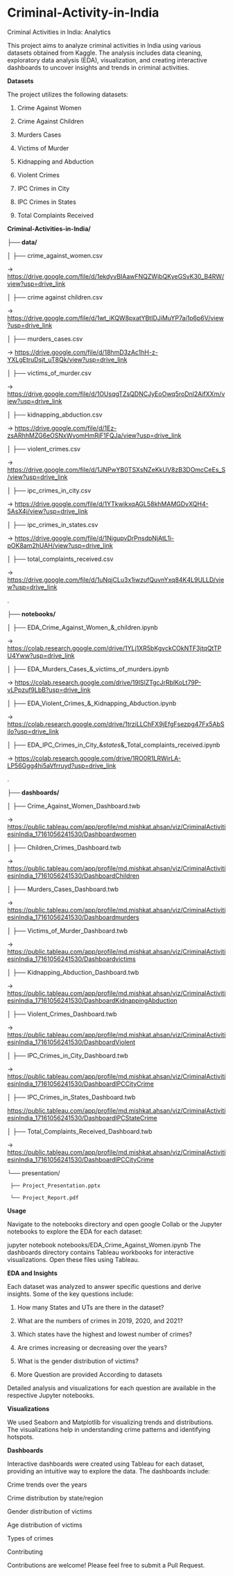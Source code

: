# Criminal-Activity-in-India

Criminal Activities in India: Analytics

This project aims to analyze criminal activities in India using various datasets obtained from Kaggle. The analysis includes data cleaning, exploratory data analysis (EDA), visualization, and creating interactive dashboards to uncover insights and trends in criminal activities.

**Datasets**

The project utilizes the following datasets:


1) Crime Against Women

2) Crime Against Children

3) Murders Cases

4) Victims of Murder

5) Kidnapping and Abduction

6) Violent Crimes

7) IPC Crimes in City

8) IPC Crimes in States

9) Total Complaints Received



**Criminal-Activities-in-India/**



**├── data/**



│   ├── crime_against_women.csv  

-> https://drive.google.com/file/d/1ekdyvBIAawFNQZWjbQKyeGSvK30_B4RW/view?usp=drive_link

│   ├── crime against children.csv 

-> https://drive.google.com/file/d/1wt_iKQW8pxatYBtIDJiMuYP7ai1p6p6V/view?usp=drive_link

│   ├── murders_cases.csv  

-> https://drive.google.com/file/d/18hmD3zAc1hH-z-YXLgEtruDsjt_uT8Qk/view?usp=drive_link

│   ├── victims_of_murder.csv  

-> https://drive.google.com/file/d/1OUsqgTZsQDNCJyEoOwq5roDnl2AifXXm/view?usp=drive_link

│   ├── kidnapping_abduction.csv 

-> https://drive.google.com/file/d/1Ez-zsARhhMZG6eOSNxWvomHmRjF1FQJa/view?usp=drive_link

│   ├── violent_crimes.csv 

-> https://drive.google.com/file/d/1JNPwYB0TSXsNZeKkUV8zB3DOmcCeEs_S/view?usp=drive_link

│   ├── ipc_crimes_in_city.csv  

-> https://drive.google.com/file/d/1YTkwikxqAGL58khMAMGDvXQH4-5AsX4j/view?usp=drive_link

│   ├── ipc_crimes_in_states.csv  

-> https://drive.google.com/file/d/1NjgupvDrPnsdpNjAtL1i-pOK8am2hUAH/view?usp=drive_link

│   ├── total_complaints_received.csv 

-> https://drive.google.com/file/d/1uNqjCLu3x1iwzufQuvnYxq84K4L9ULLD/view?usp=drive_link



.


**├── notebooks/**



│   ├── EDA_Crime_Against_Women_&_children.ipynb 

-> https://colab.research.google.com/drive/1YLj1XR5bKgvckCOkNTF3jtqQtTPU4Yww?usp=drive_link




│   ├── EDA_Murders_Cases_&_victims_of_murders.ipynb 

-> https://colab.research.google.com/drive/19lSlZTgcJrRblKoLt79P-vLPpzuf9LbB?usp=drive_link




│   ├── EDA_Violent_Crimes_&_Kidnapping_Abduction.ipynb 

-> https://colab.research.google.com/drive/1trziLLChFX9jEfgFsezpg47Fx5AbSiIo?usp=drive_link




│   ├── EDA_IPC_Crimes_in_City_&_states_&_Total_complaints_received.ipynb  

-> https://colab.research.google.com/drive/1RO0R1LRWirLA-LP56Ggg4hi5aVfrruyd?usp=drive_link


.



**├── dashboards/**



│   ├── Crime_Against_Women_Dashboard.twb 

-> https://public.tableau.com/app/profile/md.mishkat.ahsan/viz/CriminalActivitiesinIndia_17161056241530/Dashboardwomen 


│   ├── Children_Crimes_Dashboard.twb 

-> https://public.tableau.com/app/profile/md.mishkat.ahsan/viz/CriminalActivitiesinIndia_17161056241530/DashboardChildren


│   ├── Murders_Cases_Dashboard.twb  

-> https://public.tableau.com/app/profile/md.mishkat.ahsan/viz/CriminalActivitiesinIndia_17161056241530/Dashboardmurders


│   ├── Victims_of_Murder_Dashboard.twb  

-> https://public.tableau.com/app/profile/md.mishkat.ahsan/viz/CriminalActivitiesinIndia_17161056241530/Dashboardvictims


│   ├── Kidnapping_Abduction_Dashboard.twb  

-> https://public.tableau.com/app/profile/md.mishkat.ahsan/viz/CriminalActivitiesinIndia_17161056241530/DashboardKidnappingAbduction


│   ├── Violent_Crimes_Dashboard.twb  

-> https://public.tableau.com/app/profile/md.mishkat.ahsan/viz/CriminalActivitiesinIndia_17161056241530/DashboardViolent


│   ├── IPC_Crimes_in_City_Dashboard.twb 

-> https://public.tableau.com/app/profile/md.mishkat.ahsan/viz/CriminalActivitiesinIndia_17161056241530/DashboardIPCCityCrime


│   ├── IPC_Crimes_in_States_Dashboard.twb


https://public.tableau.com/app/profile/md.mishkat.ahsan/viz/CriminalActivitiesinIndia_17161056241530/DashboardIPCStateCrime


│   ├── Total_Complaints_Received_Dashboard.twb

-> https://public.tableau.com/app/profile/md.mishkat.ahsan/viz/CriminalActivitiesinIndia_17161056241530/DashboardIPCCityCrime





└── presentation/

     ├── Project_Presentation.pptx
     
     └── Project_Report.pdf




**Usage**

Navigate to the notebooks directory and open google Collab or  the Jupyter notebooks to explore the EDA for each dataset:



jupyter notebook notebooks/EDA_Crime_Against_Women.ipynb
The dashboards directory contains Tableau workbooks for interactive visualizations. Open these files using Tableau.



**EDA and Insights**

Each dataset was analyzed to answer specific questions and derive insights. Some of the key questions include:


1) How many States and UTs are there in the dataset?

2) What are the numbers of crimes in 2019, 2020, and 2021?

3) Which states have the highest and lowest number of crimes?

4) Are crimes increasing or decreasing over the years?

5) What is the gender distribution of victims?
   
6) More Question are provided According to datasets
   

Detailed analysis and visualizations for each question are available in the respective Jupyter notebooks.


**Visualizations**

We used Seaborn and Matplotlib for visualizing trends and distributions. The visualizations help in understanding crime patterns and identifying hotspots.


**Dashboards**

Interactive dashboards were created using Tableau for each dataset, providing an intuitive way to explore the data. The dashboards include:


Crime trends over the years

Crime distribution by state/region

Gender distribution of victims

Age distribution of victims

Types of crimes

Contributing

Contributions are welcome! Please feel free to submit a Pull Request.


